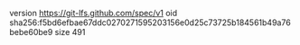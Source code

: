 version https://git-lfs.github.com/spec/v1
oid sha256:f5bd6efbae67ddc0270271595203156e0d25c73725b184561b49a76bebe60be9
size 491
